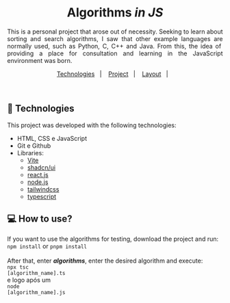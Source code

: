 <h1 align="center" style="display: flex; align-items: center; width: 100%; justify-content: center; gap: 1rem;" >
    <div>Algorithms <i>in JS</i></div>
</h1>

<p align="center" style="text-align: justify">
This is a personal project that arose out of necessity. Seeking to learn about sorting and search algorithms, I saw that other example languages ​​are normally used, such as Python, C, C++ and Java. From this, the idea of ​​providing a place for consultation and learning in the JavaScript environment was born.<br/>
</p>

<p align="center">
  <a href="#-Technologies">Technologies</a>&nbsp;&nbsp;&nbsp;|&nbsp;&nbsp;&nbsp;
  <a href="#-Project">Project</a>&nbsp;&nbsp;&nbsp;|&nbsp;&nbsp;&nbsp;
  <a href="#-layout">Layout</a>&nbsp;&nbsp;&nbsp;|&nbsp;&nbsp;&nbsp;
</p>

<br>

## 🚀 Technologies

This project was developed with the following technologies:

- HTML, CSS e JavaScript
- Git e Github
- Libraries:
    - [Vite](https://nextjs.org/)
    - [shadcn/ui](https://lucide.dev/)
    - [react.js](https://pt-br.reactjs.org/)
    - [node.js](https://www.react-fast-marquee.com/)
    - [tailwindcss](https://tailwindcss.com/)
    - [typescript](https://www.typescriptlang.org/)

## 💻 How to use?

If you want to use the algorithms for testing, download the project and run:<br/>
<code>npm install</code> or <code>pnpm install</code>
<br>
<br>
After that, enter ***algorithms***, enter the desired algorithm and execute:
<br>
<code>npx tsc [algorithm_name].ts</code>
<br/>e logo após um <br/>
<code>node [algorithm_name].js</code>
